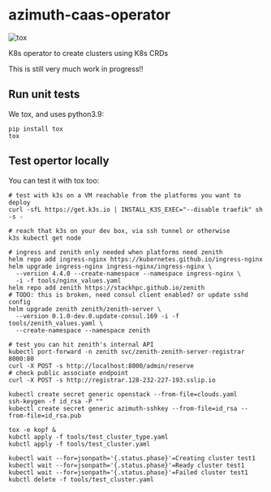 # azimuth-caas-operator
![tox](https://github.com/stackhpc/azimuth-caas-operator/actions/workflows/tox.yaml/badge.svg?branch=main)

K8s operator to create clusters using K8s CRDs

This is still very much work in progress!!

## Run unit tests

We tox, and uses python3.9:

    pip install tox
    tox

## Test opertor locally

You can test it with tox too:

    # test with k3s on a VM reachable from the platforms you want to deploy
    curl -sfL https://get.k3s.io | INSTALL_K3S_EXEC="--disable traefik" sh -s -

    # reach that k3s on your dev box, via ssh tunnel or otherwise
    k3s kubectl get node

    # ingress and zenith only needed when platforms need zenith
    helm repo add ingress-nginx https://kubernetes.github.io/ingress-nginx
    helm upgrade ingress-nginx ingress-nginx/ingress-nginx \
      --version 4.4.0 --create-namespace --namespace ingress-nginx \
      -i -f tools/nginx_values.yaml
    helm repo add zenith https://stackhpc.github.io/zenith
    # TODO: this is broken, need consul client enabled? or update sshd config
    helm upgrade zenith zenith/zenith-server \
      --version 0.1.0-dev.0.update-consul.169 -i -f tools/zenith_values.yaml \
      --create-namespace --namespace zenith

    # test you can hit zenith's internal API
    kubectl port-forward -n zenith svc/zenith-zenith-server-registrar 8000:80
    curl -X POST -s http://localhost:8000/admin/reserve
    # check public associate endpoint
    curl -X POST -s http://registrar.128-232-227-193.sslip.io

    kubectl create secret generic openstack --from-file=clouds.yaml
    ssh-keygen -f id_rsa -P ""
    kubectl create secret generic azimuth-sshkey --from-file=id_rsa --from-file=id_rsa.pub

    tox -e kopf &
    kubctl apply -f tools/test_cluster_type.yaml
    kubctl apply -f tools/test_cluster.yaml

    kubectl wait --for=jsonpath='{.status.phase}'=Creating cluster test1
    kubectl wait --for=jsonpath='{.status.phase}'=Ready cluster test1
    kubectl wait --for=jsonpath='{.status.phase}'=Failed cluster test1
    kubctl delete -f tools/test_cluster.yaml
